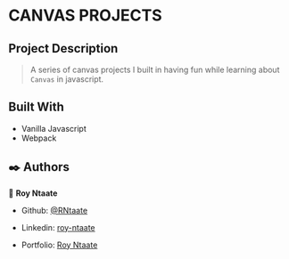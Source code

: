 # CANVAS PROJECTS

## Project Description

> A series of canvas projects I built in having fun while learning about `Canvas` in javascript.

## Built With

- Vanilla Javascript
- Webpack

## ✒️ Authors

👤 **Roy Ntaate**

- Github: [@RNtaate](https://github.com/RNtaate)
- Linkedin: [roy-ntaate](https://linkedin.com/in/roy-ntaate)

- Portfolio: [Roy Ntaate](https://royntaate.netlify.app)
